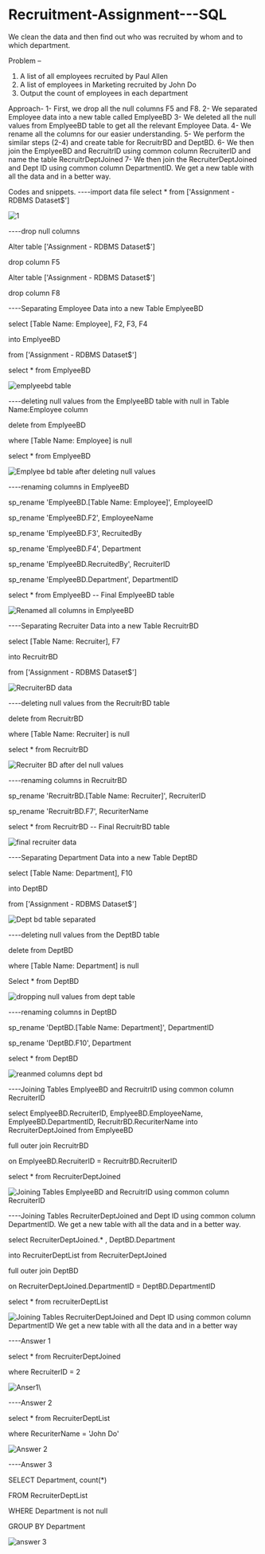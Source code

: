 # Recruitment-Assignment---SQL
We clean the data and then find out who was recruited by whom and to which department.

Problem – 

1. A list of all employees recruited by Paul Allen 
2. A list of employees in Marketing recruited by John Do
3. Output the count of employees in each department

Approach- 
1-	First, we drop all the null columns F5 and F8.
2-	We separated Employee data into a new table called EmplyeeBD
3-	We deleted all the null values from EmplyeeBD table to get all the relevant Employee Data.
4-	We rename all the columns for our easier understanding.
5-	We perform the similar steps (2-4) and create table for RecruitrBD and DeptBD.
6-	We then join the EmplyeeBD and RecruitrID using common column RecruiterID and name the table RecruitrDeptJoined
7-	We then join the RecruiterDeptJoined and Dept ID using common column DepartmentID. We get a new table with all the data and in a better way.

Codes and snippets.
----import data file
select * from ['Assignment - RDBMS Dataset$']

![1](https://user-images.githubusercontent.com/91282080/139035983-990b8e44-c2fd-46c1-a3bc-14e6c9ba08d1.JPG)

----drop null columns

Alter table ['Assignment - RDBMS Dataset$'] 

drop column F5

Alter table ['Assignment - RDBMS Dataset$'] 

drop column F8

----Separating Employee Data into a new Table EmplyeeBD

select [Table Name: Employee], F2, F3, F4 

into EmplyeeBD

from ['Assignment - RDBMS Dataset$']

select * from EmplyeeBD

![emplyeebd table](https://user-images.githubusercontent.com/91282080/139036162-9b7ddd51-a6df-421a-a873-71ebcfc1d412.JPG)

----deleting null values from the EmplyeeBD table with null in Table Name:Employee column

delete from EmplyeeBD

where [Table Name: Employee] is null

select * from EmplyeeBD

![Emplyee bd table after deleting null values](https://user-images.githubusercontent.com/91282080/139036284-d34fcafb-4000-4cb4-adb4-0ef732a96ad1.JPG)

----renaming columns in EmplyeeBD

sp_rename 'EmplyeeBD.[Table Name: Employee]', EmployeeID

sp_rename 'EmplyeeBD.F2', EmployeeName

sp_rename 'EmplyeeBD.F3', RecruitedBy

sp_rename 'EmplyeeBD.F4', Department

sp_rename 'EmplyeeBD.RecruitedBy', RecruiterID

sp_rename 'EmplyeeBD.Department', DepartmentID

select * from EmplyeeBD -- Final EmplyeeBD table

![Renamed all columns in EmplyeeBD](https://user-images.githubusercontent.com/91282080/139036598-6350a9ff-675c-4c8c-98d7-5dfe42baf619.JPG)

----Separating Recruiter Data into a new Table RecruitrBD

select [Table Name: Recruiter], F7

into RecruitrBD

from ['Assignment - RDBMS Dataset$']

![RecruiterBD data](https://user-images.githubusercontent.com/91282080/139036702-90acf364-a430-46b5-9797-11e58610690c.JPG)

----deleting null values from the RecruitrBD table

delete from RecruitrBD

where [Table Name: Recruiter] is null

select * from RecruitrBD

![Recruiter BD after del null values](https://user-images.githubusercontent.com/91282080/139036797-100d9968-03bf-4569-b6b1-838b14732251.JPG)


----renaming columns in RecruitrBD

sp_rename 'RecruitrBD.[Table Name: Recruiter]', RecruiterID

sp_rename 'RecruitrBD.F7', RecuriterName

select * from RecruitrBD -- Final RecruitrBD table

![final recruiter data](https://user-images.githubusercontent.com/91282080/139037004-c8421b96-80d6-4c62-8b58-43df08ba4aec.JPG)


----Separating Department Data into a new Table DeptBD

select [Table Name: Department], F10

into DeptBD

from ['Assignment - RDBMS Dataset$']

![Dept bd table separated](https://user-images.githubusercontent.com/91282080/139037123-265b3a23-6393-4c7e-bafc-0c8ecc89d075.JPG)

----deleting null values from the DeptBD table

delete from DeptBD

where [Table Name: Department] is null

Select * from DeptBD

![dropping null values from dept table](https://user-images.githubusercontent.com/91282080/139037175-f94f3418-c77d-4b29-b577-08f063f489be.JPG)

----renaming columns in DeptBD

sp_rename 'DeptBD.[Table Name: Department]', DepartmentID

sp_rename 'DeptBD.F10', Department

select * from DeptBD

![reanmed columns dept bd](https://user-images.githubusercontent.com/91282080/139037258-ca23d573-eff1-4c24-b9fb-61eaf1f307d2.JPG)

----Joining Tables EmplyeeBD and RecruitrID using common column RecruiterID

select EmplyeeBD.RecruiterID, EmplyeeBD.EmployeeName, EmplyeeBD.DepartmentID, RecruitrBD.RecuriterName into RecruiterDeptJoined from EmplyeeBD

full outer join RecruitrBD

on EmplyeeBD.RecruiterID = RecruitrBD.RecruiterID

select * from RecruiterDeptJoined

![Joining Tables EmplyeeBD and RecruitrID using common column RecruiterID](https://user-images.githubusercontent.com/91282080/139037314-00409a06-df8c-40f8-bc6b-de73840bfcdc.JPG)

----Joining Tables RecruiterDeptJoined and Dept ID using common column DepartmentID. We get a new table with all the data and in a better way.

select RecruiterDeptJoined.* , DeptBD.Department

into RecruiterDeptList from RecruiterDeptJoined

full outer join DeptBD

on RecruiterDeptJoined.DepartmentID = DeptBD.DepartmentID

select * from recruiterDeptList

![Joining Tables RecruiterDeptJoined and Dept ID using common column DepartmentID  We get a new table with all the data and in a better way](https://user-images.githubusercontent.com/91282080/139037369-920a0e66-dd81-42b3-84c6-a221cdfa39ea.JPG)

----Answer 1

select * from RecruiterDeptJoined

where RecruiterID = 2

![Anser1](https://user-images.githubusercontent.com/91282080/139037437-c64f8588-ea96-48bf-b5ff-8a12136bebe2.JPG)\

----Answer 2

select * from RecruiterDeptList

where RecuriterName = 'John Do'

![Answer 2](https://user-images.githubusercontent.com/91282080/139037476-91103ccb-f7ec-4343-8def-55c245d9554a.JPG)

----Answer 3

SELECT Department, count(*)

FROM RecruiterDeptList

WHERE Department is not null

GROUP BY Department

![answer 3](https://user-images.githubusercontent.com/91282080/139037499-aac09b9b-262a-4f63-b149-5f4c4936af4a.JPG)






